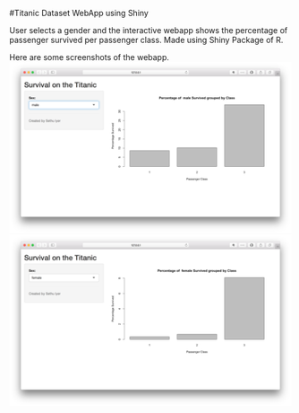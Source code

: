 #Titanic Dataset WebApp using Shiny

User selects a gender and the interactive webapp shows the percentage of passenger survived per passenger class. Made using Shiny Package of R.

Here are some screenshots of the webapp.
![male](male.PNG)
![female](female.PNG)
